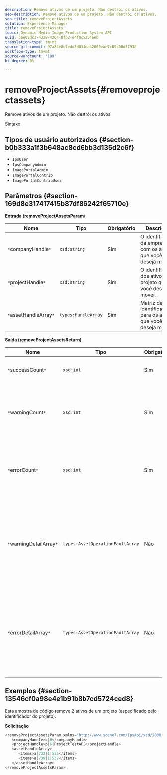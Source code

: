```yaml
---
description: Remove ativos de um projeto. Não destrói os ativos.
seo-description: Remove ativos de um projeto. Não destrói os ativos.
seo-title: removeProjectAssets
solution: Experience Manager
title: removeProjectAssets
topic: Dynamic Media Image Production System API
uuid: bae09dc3-4328-4264-8fb2-e4f0c53546eb
translation-type: tm+mt
source-git-commit: 97a84e8e7edd3d834ca42069eae7c09c00d57938
workflow-type: tm+mt
source-wordcount: '189'
ht-degree: 0%

---
```



# removeProjectAssets{#removeprojectassets}

Remove ativos de um projeto. Não destrói os ativos.

Sintaxe

## Tipos de usuário autorizados {#section-b0b333a1f3b648ac8cd6bb3d135d2c6f}

* `IpsUser`
* `IpsCompanyAdmin`
* `ImagePortalAdmin`
* `ImagePortalContrib`
* `ImagePortalContribUser`

## Parâmetros {#section-169d8e317417415b87df86242f65710e}

**Entrada (removeProjectAssetsParam)**

| Nome | Tipo | Obrigatório | Descrição |
|---|---|---|---|
| `*`companyHandle`*` | `xsd:string` | Sim | O identificador da empresa com os ativos que você deseja mover. |
| `*`projectHandle`*` | `xsd:string` | Sim | O identificador dos ativos do projeto que você deseja mover. |
| `*`assetHandleArray`*` | `types:HandleArray` | Sim | Matriz de identificadores para os ativos que você deseja mover. |

**Saída (removeProjectAssetsReturn)**

| Nome | Tipo | Obrigatório | Descrição |
|---|---|---|---|
| `*`successCount`*` | `xsd:int` | Sim | Contagem de ativos removida com êxito. |
| `*`warningCount`*` | `xsd:int` | Sim | O número de avisos gerados quando a operação tentou remover ativos do projeto. |
| `*`errorCount`*` | `xsd:int` | Sim | O número de erros gerados quando a operação tentou remover ativos do projeto. |
| `*`warningDetailArray`*` | `types:AssetOperationFaultArray` | Não | A matriz de detalhes associados aos ativos que geraram avisos quando a operação tentou removê-los do projeto. |
| `*`errorDetailArray`*` | `types:AssetOperationFaultArray` | Não | A matriz de detalhes associados aos ativos que geraram erros quando a operação tentou removê-los do projeto. |

## Exemplos {#section-13546cf0a98e4e1b91b8b7cd5724ced8}

Esta amostra de código remove 2 ativos de um projeto (especificado pelo identificador do projeto).

**Solicitação**

```java
<removeProjectAssetsParam xmlns="http://www.scene7.com/IpsApi/xsd/2008-01-15">
   <companyHandle>c|6</companyHandle>
   <projectHandle>p|6|ProjectTestAPI</projectHandle>
   <assetHandleArray>
      <items>a|732|1|535</items>
      <items>a|739|1|537</items>
   </assetHandleArray>
</removeProjectAssetsParam>
```


